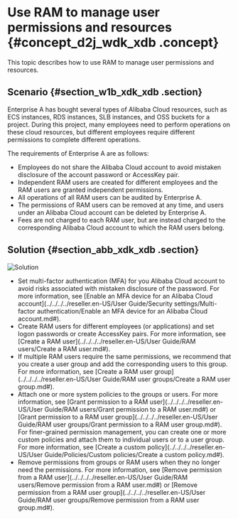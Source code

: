 # Use RAM to manage user permissions and resources {#concept_d2j_wdk_xdb .concept}

This topic describes how to use RAM to manage user permissions and resources.

## Scenario {#section_w1b_xdk_xdb .section}

Enterprise A has bought several types of Alibaba Cloud resources, such as ECS instances, RDS instances, SLB instances, and OSS buckets for a project. During this project, many employees need to perform operations on these cloud resources, but different employees require different permissions to complete different operations.

The requirements of Enterprise A are as follows:

-   Employees do not share the Alibaba Cloud account to avoid mistaken disclosure of the account password or AccessKey pair.
-   Independent RAM users are created for different employees and the RAM users are granted independent permissions.
-   All operations of all RAM users can be audited by Enterprise A.
-   The permissions of RAM users can be removed at any time, and users under an Alibaba Cloud account can be deleted by Enterprise A.
-   Fees are not charged to each RAM user, but are instead charged to the corresponding Alibaba Cloud account to which the RAM users belong.

## Solution {#section_abb_xdk_xdb .section}

![Solution](http://static-aliyun-doc.oss-cn-hangzhou.aliyuncs.com/assets/img/23773/156680392314406_en-US.png)

-   Set multi-factor authentication \(MFA\) for you Alibaba Cloud account to avoid risks associated with mistaken disclosure of the password. For more information, see [Enable an MFA device for an Alibaba Cloud account](../../../../reseller.en-US/User Guide/Security settings/Multi-factor authentication/Enable an MFA device for an Alibaba Cloud account.md#).
-   Create RAM users for different employees \(or applications\) and set logon passwords or create AccessKey pairs. For more information, see [Create a RAM user](../../../../reseller.en-US/User Guide/RAM users/Create a RAM user.md#).
-   If multiple RAM users require the same permissions, we recommend that you create a user group and add the corresponding users to this group. For more information, see [Create a RAM user group](../../../../reseller.en-US/User Guide/RAM user groups/Create a RAM user group.md#).
-   Attach one or more system policies to the groups or users. For more information, see [Grant permission to a RAM user](../../../../reseller.en-US/User Guide/RAM users/Grant permission to a RAM user.md#) or [Grant permission to a RAM user group](../../../../reseller.en-US/User Guide/RAM user groups/Grant permission to a RAM user group.md#). For finer-grained permission management, you can create one or more custom policies and attach them to individual users or to a user group. For more information, see [Create a custom policy](../../../../reseller.en-US/User Guide/Policies/Custom policies/Create a custom policy.md#).
-   Remove permissions from groups or RAM users when they no longer need the permissions. For more information, see [Remove permission from a RAM user](../../../../reseller.en-US/User Guide/RAM users/Remove permission from a RAM user.md#) or [Remove permission from a RAM user group](../../../../reseller.en-US/User Guide/RAM user groups/Remove permission from a RAM user group.md#).

